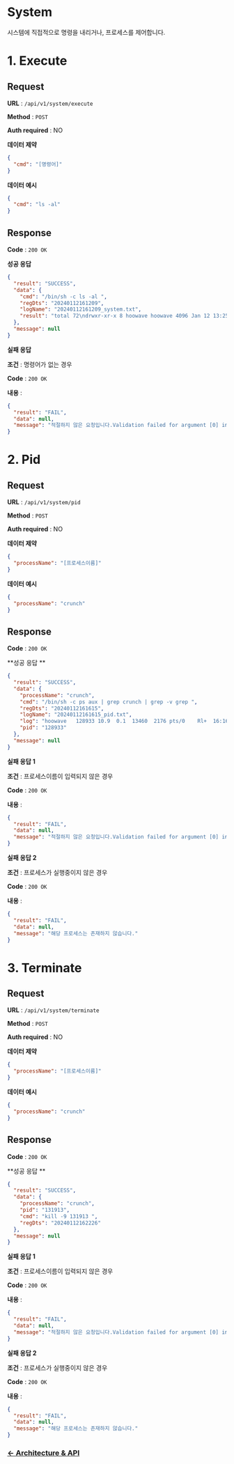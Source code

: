 # System

시스템에 직접적으로 명령을 내리거나, 프로세스를 제어합니다.

# 1. Execute
## Request

**URL** : `/api/v1/system/execute`

**Method** : `POST`

**Auth required** : NO

**데이터 제약**

```json
{
  "cmd": "[명령어]"
}
```

**데이터 예시**

```json
{
  "cmd": "ls -al"
}
```

## Response

**Code** : `200 OK`

**성공 응답**

```json
{
  "result": "SUCCESS",
  "data": {
    "cmd": "/bin/sh -c ls -al ",
    "regDts": "20240112161209",
    "logName": "20240112161209_system.txt",
    "result": "total 72\ndrwxr-xr-x 8 hoowave hoowave 4096 Jan 12 13:25 .\ndrwxr-xr-x 3 hoowave hoowave 4096 Jan 12 13:24 ..\n-rw-r--r-- 1 hoowave hoowave 6148 Jan  9 14:44 .DS_Store\n-rw-r--r-- 1 hoowave hoowave  444 Jan  5 15:21 .gitignore\ndrwxr-xr-x 5 hoowave hoowave 4096 Jan  5 15:24 .gradle\ndrwxr-xr-x 3 hoowave hoowave 4096 Jan 12 13:24 .idea\n-rw-r--r-- 1 hoowave hoowave 1125 Jan  5 15:21 HELP.md\ndrwxr-xr-x 9 hoowave hoowave 4096 Jan 12 13:24 build\n-rw-r--r-- 1 hoowave hoowave  797 Jan  5 16:23 build.gradle\ndrwxr-xr-x 3 hoowave hoowave 4096 Jan  5 15:21 gradle\n-rwxr-xr-x 1 hoowave hoowave 8692 Jan  5 15:21 gradlew\n-rw-r--r-- 1 hoowave hoowave 2868 Jan  5 15:21 gradlew.bat\ndrwxr-xr-x 2 hoowave hoowave 4096 Jan 12 16:12 logs\n-rw-r--r-- 1 hoowave hoowave   33 Jan  5 15:21 settings.gradle\ndrwxr-xr-x 4 hoowave hoowave 4096 Jan  9 14:14 src\n"
  },
  "message": null
}
```

**실패 응답**

**조건** : 명령어가 없는 경우

**Code** : `200 OK`

**내용** :

```json
{
  "result": "FAIL",
  "data": null,
  "message": "적절하지 않은 요청입니다.Validation failed for argument [0] in public com.security.securisuite.common.response.CommonResponse com.security.securisuite.system.interfaces.SystemApiController.execute(com.security.securisuite.system.interfaces.dto.SystemDto$SystemRequest): [Field error in object 'systemRequest' on field 'cmd': rejected value []; codes [NotEmpty.systemRequest.cmd,NotEmpty.cmd,NotEmpty.java.lang.String,NotEmpty]; arguments [org.springframework.context.support.DefaultMessageSourceResolvable: codes [systemRequest.cmd,cmd]; arguments []; default message [cmd]]; default message [명령어는 필수값입니다.]] "
}
```

# 2. Pid
## Request

**URL** : `/api/v1/system/pid`

**Method** : `POST`

**Auth required** : NO

**데이터 제약**

```json
{
  "processName": "[프로세스이름]"
}
```

**데이터 예시**

```json
{
  "processName": "crunch"
}
```

## Response

**Code** : `200 OK`

**성공 응답 **

```json
{
  "result": "SUCCESS",
  "data": {
    "processName": "crunch",
    "cmd": "/bin/sh -c ps aux | grep crunch | grep -v grep ",
    "regDts": "20240112161615",
    "logName": "20240112161615_pid.txt",
    "log": "hoowave   128933 10.9  0.1  13460  2176 pts/0    Rl+  16:16   0:00 crunch 8 8 0123456789 -o ./logs/20240112161612_crunch.txt\n",
    "pid": "128933"
  },
  "message": null
}
```

**실패 응답 1**

**조건** : 프로세스이름이 입력되지 않은 경우

**Code** : `200 OK`

**내용** :

```json
{
  "result": "FAIL",
  "data": null,
  "message": "적절하지 않은 요청입니다.Validation failed for argument [0] in public com.security.securisuite.common.response.CommonResponse com.security.securisuite.system.interfaces.SystemApiController.pid(com.security.securisuite.system.interfaces.dto.ProcessNameRequest): [Field error in object 'processNameRequest' on field 'processName': rejected value []; codes [NotEmpty.processNameRequest.processName,NotEmpty.processName,NotEmpty.java.lang.String,NotEmpty]; arguments [org.springframework.context.support.DefaultMessageSourceResolvable: codes [processNameRequest.processName,processName]; arguments []; default message [processName]]; default message [프로세스명은 필수값입니다.]] "
}
```

**실패 응답 2**

**조건** : 프로세스가 실행중이지 않은 경우

**Code** : `200 OK`

**내용** :

```json
{
  "result": "FAIL",
  "data": null,
  "message": "해당 프로세스는 존재하지 않습니다."
}
```

# 3. Terminate
## Request

**URL** : `/api/v1/system/terminate`

**Method** : `POST`

**Auth required** : NO

**데이터 제약**

```json
{
  "processName": "[프로세스이름]"
}
```

**데이터 예시**

```json
{
  "processName": "crunch"
}
```

## Response

**Code** : `200 OK`

**성공 응답 **

```json
{
  "result": "SUCCESS",
  "data": {
    "processName": "crunch",
    "pid": "131913",
    "cmd": "kill -9 131913 ",
    "regDts": "20240112162226"
  },
  "message": null
}
```

**실패 응답 1**

**조건** : 프로세스이름이 입력되지 않은 경우

**Code** : `200 OK`

**내용** :

```json
{
  "result": "FAIL",
  "data": null,
  "message": "적절하지 않은 요청입니다.Validation failed for argument [0] in public com.security.securisuite.common.response.CommonResponse com.security.securisuite.system.interfaces.SystemApiController.terminate(com.security.securisuite.system.interfaces.dto.ProcessNameRequest): [Field error in object 'processNameRequest' on field 'processName': rejected value []; codes [NotEmpty.processNameRequest.processName,NotEmpty.processName,NotEmpty.java.lang.String,NotEmpty]; arguments [org.springframework.context.support.DefaultMessageSourceResolvable: codes [processNameRequest.processName,processName]; arguments []; default message [processName]]; default message [프로세스명은 필수값입니다.]] "
}
```

**실패 응답 2**

**조건** : 프로세스가 실행중이지 않은 경우

**Code** : `200 OK`

**내용** :

```json
{
  "result": "FAIL",
  "data": null,
  "message": "해당 프로세스는 존재하지 않습니다."
}
```

### [<- Architecture & API](../README.md)